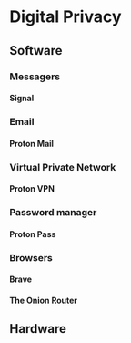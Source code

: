 # Digital Privacy



## Software

### Messagers

#### Signal

### Email

#### Proton Mail

### Virtual Private Network

#### Proton VPN

### Password manager

#### Proton Pass

### Browsers

#### Brave

#### The Onion Router

## Hardware

###
